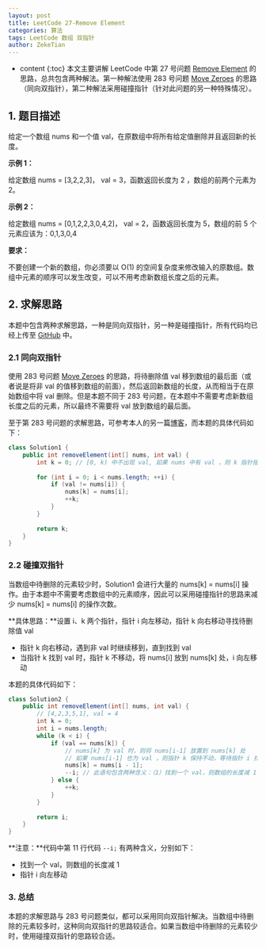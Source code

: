 ```yaml
---
layout: post
title: LeetCode 27-Remove Element
categories: 算法
tags: LeetCode 数组 双指针
author: ZekeTian
---
```




* content
{:toc}
本文主要讲解 LeetCode 中第 27 号问题 [Remove Element](https://leetcode.com/problems/remove-element/) 的思路，总共包含两种解法。第一种解法使用 283 号问题 [Move Zeroes](https://leetcode.com/problems/move-zeroes/) 的思路（同向双指针），第二种解法采用碰撞指针（针对此问题的另一种特殊情况）。



## 1. 题目描述

给定一个数组 nums 和一个值 val，在原数组中将所有给定值删除并且返回新的长度。

**示例 1：**

给定数组 nums = [3,2,2,3]， val = 3，函数返回长度为 2 ，数组的前两个元素为 2。

**示例 2：**

给定数组 nums = [0,1,2,2,3,0,4,2]， val = 2，函数返回长度为 5，数组的前 5 个元素应该为：0,1,3,0,4

**要求：**

不要创建一个新的数组，你必须要以 O(1) 的空间复杂度来修改输入的原数组。数组中元素的顺序可以发生改变，可以不用考虑新数组长度之后的元素。

## 2. 求解思路

本题中包含两种求解思路，一种是同向双指针，另一种是碰撞指针，所有代码均已经上传至 [GitHub](https://github.com/ZekeTian/LeetCode/blob/master/src/array/_27_RemoveElement.java) 中。

### 2.1 同向双指针

使用 283 号问题 [Move Zeroes](https://leetcode.com/problems/move-zeroes/) 的思路，将待删除值 val 移到数组的最后面（或者说是将非 val 的值移到数组的前面），然后返回新数组的长度，从而相当于在原始数组中将 val 删除。但是本题不同于 283 号问题，在本题中不需要考虑新数组长度之后的元素，所以最终不需要将 val 放到数组的最后面。

至于第 283 号问题的求解思路，可参考本人的另一篇[博客](https://www.zeketian.com/2020/07/28/leetcode-283-move-zeroes/)，而本题的具体代码如下：

```java
class Solution1 {
    public int removeElement(int[] nums, int val) {
    	int k = 0; // [0, k) 中不出现 val, 如果 nums 中有 val ，则 k 指针指向第一个 val 
    	
    	for (int i = 0; i < nums.length; ++i) {
    		if (val != nums[i]) {
    			nums[k] = nums[i];
    			++k;
    		}
    	}
    	
    	return k;
    }
}
```



### 2.2 碰撞双指针

当数组中待删除的元素较少时，Solution1 会进行大量的 nums[k] = nums[i] 操作。由于本题中不需要考虑数组中的元素顺序，因此可以采用碰撞指针的思路来减少 nums[k] = nums[i] 的操作次数。

**具体思路：**设置 i、k 两个指针，指针 i 向左移动，指针 k 向右移动寻找待删除值 val 

- 指针 k 向右移动，遇到非 val 时继续移到，直到找到 val
- 当指针 k 找到 val 时，指针 k 不移动，将 nums[i] 放到 nums[k] 处，i 向左移动

本题的具体代码如下：

```java
class Solution2 {
	public int removeElement(int[] nums, int val) {
		// [4,2,3,5,1], val = 4
		int k = 0; 
		int i = nums.length;
		while (k < i) {
			if (val == nums[k]) {
				// nums[k] 为 val 时，则将 nums[i-1] 放置到 nums[k] 处
				// 如果 nums[i-1] 也为 val ，则指针 k 保持不动，等待指针 i 找到一个非 val 值
				nums[k] = nums[i - 1];
				--i; // 此语句包含两种含义：（1）找到一个 val，则数组的长度减 1 （2）指针 i 向左移动
			} else {
				++k;
			}
		}
		
		return i;
	}
}
```

**注意：**代码中第 11 行代码 `--i;`  有两种含义，分别如下：

- 找到一个 val，则数组的长度减 1
- 指针 i 向左移动



### 3. 总结

本题的求解思路与 283 号问题类似，都可以采用同向双指针解决。当数组中待删除的元素较多时，这种同向双指针的思路较适合。如果当数组中待删除的元素较少时，使用碰撞双指针的思路较合适。

